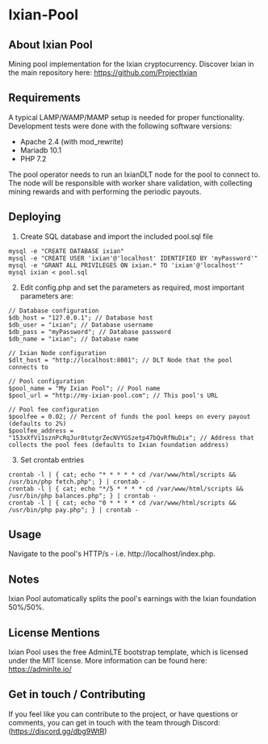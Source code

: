# Ixian-Pool

## About Ixian Pool
Mining pool implementation for the Ixian cryptocurrency. 
Discover Ixian in the main repository here: https://github.com/ProjectIxian


## Requirements
A typical LAMP/WAMP/MAMP setup is needed for proper functionality.
Development tests were done with the following software versions:
- Apache 2.4 (with mod_rewrite)
- Mariadb 10.1
- PHP 7.2

The pool operator needs to run an IxianDLT node for the pool to connect to. The node will be responsible with worker share validation, with collecting mining rewards and with performing the periodic payouts.


## Deploying
1. Create SQL database and import the included pool.sql file
```
mysql -e "CREATE DATABASE ixian"
mysql -e "CREATE USER 'ixian'@'localhost' IDENTIFIED BY 'myPassword'"
mysql -e "GRANT ALL PRIVILEGES ON ixian.* TO 'ixian'@'localhost'"
mysql ixian < pool.sql
```

2. Edit config.php and set the parameters as required, most important parameters are:
```
// Database configuration
$db_host = "127.0.0.1"; // Database host
$db_user = "ixian"; // Database username
$db_pass = "myPassword"; // Database password
$db_name = "ixian"; // Database name

// Ixian Node configuration
$dlt_host = "http://localhost:8081"; // DLT Node that the pool connects to

// Pool configuration
$pool_name = "My Ixian Pool"; // Pool name
$pool_url = "http://my-ixian-pool.com"; // This pool's URL

// Pool fee configuration
$poolfee = 0.02; // Percent of funds the pool keeps on every payout (defaults to 2%)
$poolfee_address = "153xXfVi1sznPcRqJur8tutgrZecNVYGSzetp47bQvRfNuDix"; // Address that collects the pool fees (defaults to Ixian foundation address)
```

3. Set crontab entries
```
crontab -l | { cat; echo "* * * * * cd /var/www/html/scripts && /usr/bin/php fetch.php"; } | crontab -
crontab -l | { cat; echo "*/5 * * * * cd /var/www/html/scripts && /usr/bin/php balances.php"; } | crontab -
crontab -l | { cat; echo "0 * * * * cd /var/www/html/scripts && /usr/bin/php pay.php"; } | crontab -
```

## Usage
Navigate to the pool's HTTP/s - i.e. http://localhost/index.php.


## Notes
Ixian Pool automatically splits the pool's earnings with the Ixian foundation 50%/50%.


## License Mentions
Ixian Pool uses the free AdminLTE bootstrap template, which is licensed under the MIT license. More information can be found here: https://adminlte.io/


## Get in touch / Contributing
If you feel like you can contribute to the project, or have questions or comments, you can get in touch with the team through Discord: (https://discord.gg/dbg9WtR)
